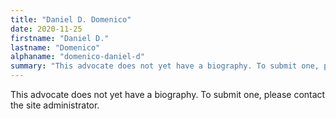 ```yaml
---
title: "Daniel D. Domenico"
date: 2020-11-25
firstname: "Daniel D."
lastname: "Domenico"
alphaname: "domenico-daniel-d"
summary: "This advocate does not yet have a biography. To submit one, please contact the site administrator."
---
```

This advocate does not yet have a biography. To submit one, please contact the site administrator.

